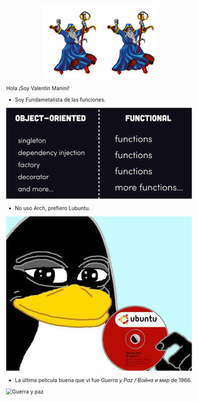 <div style="text-align: center">
<img src="./wizard.gif">
<img src="./wizard.gif">
</div>

Hola ¡Soy Valentin Manini!

- Soy Fundametalista de las funciones. 

![Funciones vs Objetos](./Functions.PNG)

- No uso Arch, prefiero Lubuntu. 

![Ubuntu](./lubuntu.jpg)

- La última película buena que vi fue *Guerra y Paz / Война и мир* de 1966.


![Guerra y paz ](https://static01.nyt.com/images/2019/02/18/arts/18warandpeace/18warandpeace-videoSixteenByNineJumbo1600.jpg)




